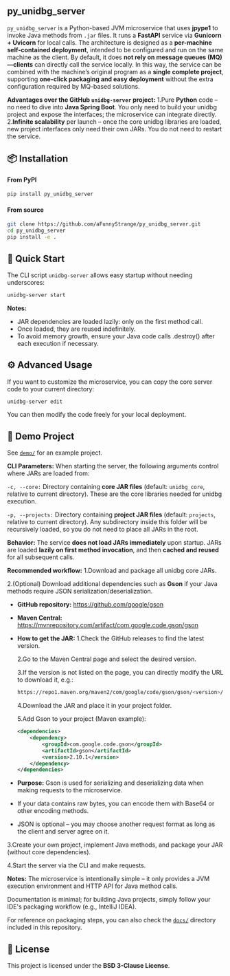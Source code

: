 ## py_unidbg_server

`py_unidbg_server` is a Python-based JVM microservice that uses **jpype1** to invoke Java methods from `.jar` files. It runs a **FastAPI** service via **Gunicorn + Uvicorn** for local calls.
The architecture is designed as a **per-machine self-contained deployment**, intended to be configured and run on the same machine as the client. By default, it does **not rely on message queues (MQ)—clients** can directly call the service locally.
In this way, the service can be combined with the machine’s original program as a **single complete project**, supporting **one-click packaging and easy deployment** without the extra configuration required by MQ-based solutions.

**Advantages over the GitHub `unidbg-server` project:**
1.Pure **Python** code – no need to dive into **Java Spring Boot**. You only need to build your unidbg project and expose the interfaces; the microservice can integrate directly.
2.**Infinite scalability** per launch – once the core unidbg libraries are loaded, new project interfaces only need their own JARs. You do not need to restart the service.

## 📦 Installation
#### From PyPI

```bash
pip install py_unidbg_server
```

#### From source
```bash
git clone https://github.com/aFunnyStrange/py_unidbg_server.git
cd py_unidbg_server
pip install -e .
```

## 🚀 Quick Start
The CLI script `unidbg-server` allows easy startup without needing underscores:
```bash
unidbg-server start
```

**Notes:**
- JAR dependencies are loaded lazily: only on the first method call.
- Once loaded, they are reused indefinitely.
- To avoid memory growth, ensure your Java code calls .destroy() after each execution if necessary.

## ⚙️ Advanced Usage
If you want to customize the microservice, you can copy the core server code to your current directory:
```bash
unidbg-server edit
```
You can then modify the code freely for your local deployment.

## 🧪 Demo Project
See [`demo/`](https://github.com/aFunnyStrange/py_unidbg_server/tree/main/tests/demo.zip) for an example project.

**CLI Parameters:**
When starting the server, the following arguments control where JARs are loaded from:

`-c, --core:` Directory containing **core JAR files** (default: `unidbg_core`, relative to current directory). These are the core libraries needed for unidbg execution.

`-p, --projects:` Directory containing **project JAR files** (default: `projects`, relative to current directory). Any subdirectory inside this folder will be recursively loaded, so you do not need to place all JARs in the root.

**Behavior:**
The service **does not load JARs immediately** upon startup.
JARs are loaded **lazily on first method invocation**, and then **cached and reused** for all subsequent calls.

**Recommended workflow:**
1.Download and package all unidbg core JARs.

2.(Optional) Download additional dependencies such as **Gson** if your Java methods require JSON serialization/deserialization.

- **GitHub repository:** https://github.com/google/gson

- **Maven Central:** https://mvnrepository.com/artifact/com.google.code.gson/gson

- **How to get the JAR:**
    1.Check the GitHub releases to find the latest version.

    2.Go to the Maven Central page and select the desired version.

    3.If the version is not listed on the page, you can directly modify the URL to download it, e.g.:
    ```bash
    https://repo1.maven.org/maven2/com/google/code/gson/gson/<version>/gson-<version>.jar
    ```

    4.Download the JAR and place it in your project folder.

    5.Add Gson to your project (Maven example):
    ``` xml
    <dependencies>
        <dependency>
            <groupId>com.google.code.gson</groupId>
            <artifactId>gson</artifactId>
            <version>2.10.1</version>
        </dependency>
    </dependencies>
    ```

- **Purpose:** Gson is used for serializing and deserializing data when making requests to the microservice.

- If your data contains raw bytes, you can encode them with Base64 or other encoding methods.

- JSON is optional – you may choose another request format as long as the client and server agree on it.

3.Create your own project, implement Java methods, and package your JAR (without core dependencies).

4.Start the server via the CLI and make requests.

**Notes:**
The microservice is intentionally simple – it only provides a JVM execution environment and HTTP API for Java method calls.

Documentation is minimal; for building Java projects, simply follow your IDE's packaging workflow (e.g., IntelliJ IDEA). 

For reference on packaging steps, you can also check the [`docs/`](https://github.com/aFunnyStrange/py_unidbg_server/tree/main/docs/) directory included in this repository.

## 📄 License
This project is licensed under the **BSD 3-Clause License**. 